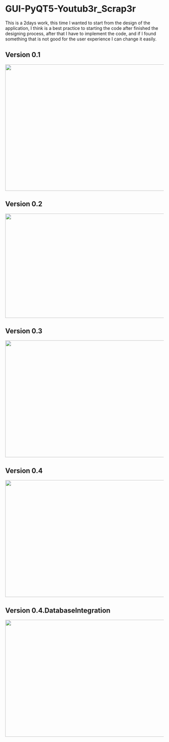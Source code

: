 # GUI-PyQT5-Youtub3r_Scrap3r

This is a 2days work, this time I wanted to start from the design of the application, I think is a best practice to starting the code after finished the designing process, after that I have to implement the code, and if I found something that is not good for the user experience I can change it easily.

## Version 0.1
<img src="https://user-images.githubusercontent.com/97179746/160294267-572cddf3-1508-436e-a112-1d28cf686bdf.png" width="600" height="400" />

## Version 0.2
<img src="https://user-images.githubusercontent.com/97179746/160380980-510b382f-06f0-4b4a-a939-96dc17a5e469.png" width="600" height="330" />

## Version 0.3
<img src="https://user-images.githubusercontent.com/97179746/160888332-0b43fa11-411c-43a5-84cd-25a7a6cc6ce4.png" width="600" height="370" />

## Version 0.4
<img src="https://user-images.githubusercontent.com/97179746/164894513-27114e68-2b38-422e-b47c-cc80def66908.png" width="700" height="370" />

## Version 0.4.DatabaseIntegration
<img src="https://user-images.githubusercontent.com/97179746/165836232-f71eeeb5-785c-4efe-ad97-fe312b0269fa.png" width="700" height="370" />
